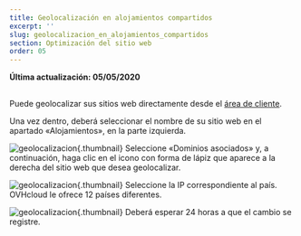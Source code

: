 ```yaml
---
title: Geolocalización en alojamientos compartidos
excerpt: ''
slug: geolocalizacion_en_alojamientos_compartidos
section: Optimización del sitio web
order: 05
---
```


**Última actualización: 05/05/2020**

## 
Puede geolocalizar sus sitios web directamente desde el [área de cliente](https://ca.ovh.com/auth/?action=gotomanager&from=https://www.ovh.com/world/&ovhSubsidiary=ws).

Una vez dentro, deberá seleccionar el nombre de su sitio web en el apartado «Alojamientos», en la parte izquierda.

![geolocalizacion](images/2792.png){.thumbnail}
Seleccione «Dominios asociados» y, a continuación, haga clic en el icono con forma de lápiz que aparece a la derecha del sitio web que desea geolocalizar.

![geolocalizacion](images/2793.png){.thumbnail}
Seleccione la IP correspondiente al país. OVHcloud le ofrece 12 países diferentes.

![geolocalizacion](images/2794.png){.thumbnail}
Deberá esperar 24 horas a que el cambio se registre.

